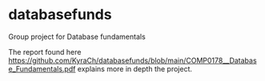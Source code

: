 # databasefunds
Group project for Database fundamentals 

The report found here https://github.com/KyraCh/databasefunds/blob/main/COMP0178__Database_Fundamentals.pdf
explains more in depth the project. 
